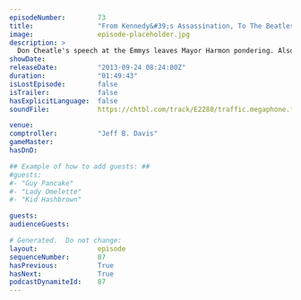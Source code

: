 ```yaml
---
episodeNumber:        73
title:                "From Kennedy&#39;s Assassination, To The Beatles"
image:                episode-placeholder.jpg
description: >
  Don Cheatle's speech at the Emmys leaves Mayor Harmon pondering. Also, spider monsters, the Beef Fungus Bill game and co-creator of Channel 101 Rob Schrab sits in on D&D!
showDate:             
releaseDate:          "2013-09-24 08:24:00Z"
duration:             "01:49:43"
isLostEpisode:        false
isTrailer:            false
hasExplicitLanguage:  false
soundFile:            https://chtbl.com/track/E2288/traffic.megaphone.fm/STA1376751870.mp3?updated=1555607420

venue:                
comptroller:          "Jeff B. Davis"
gameMaster:           
hasDnD:               

## Example of how to add guests: ##
#guests:
#- "Guy Pancake"
#- "Lady Omelette"
#- "Kid Hashbrown"

guests:
audienceGuests:

# Generated.  Do not change:
layout:               episode
sequenceNumber:       87
hasPrevious:          True
hasNext:              True
podcastDynamiteId:    87
---
```


<!-- The episode description will be rendered here -->
<!-- Add your content below here -->

